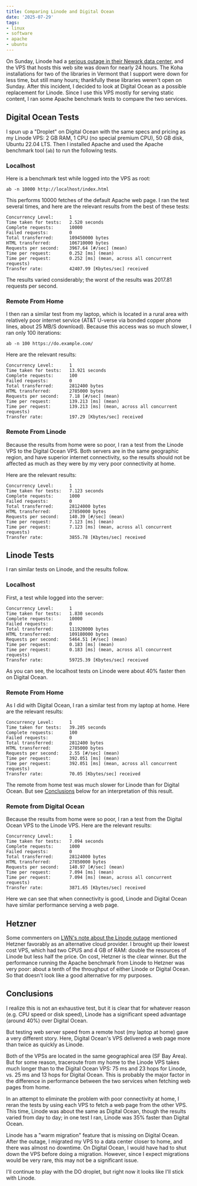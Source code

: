 ```yaml
---
title: Comparing Linode and Digital Ocean
date: '2025-07-29'
tags:
- linux
- software
- apache
- ubuntu
---
```


On Sunday, Linode had a
[serious outage in their Newark data center](https://status.linode.com/incidents/6yw88b0ft94g),
and the VPS that hosts this web site was down for nearly 24 hours.  The Koha installations for
two of the libraries in Vermont that I support were down for less time, but still
many hours; thankfully these libraries weren't open on Sunday.
After this incident, I decided to look at Digital Ocean as a possible replacement
for Linode.  Since I use this VPS mostly for serving static content, I ran
some Apache benchmark tests to compare the two services.

<!--more-->

## Digital Ocean Tests

I spun up a "Droplet" on Digital Ocean with the same specs and pricing as
my Linode VPS: 2 GB RAM, 1 CPU (no special premium CPU), 50 GB disk, 
Ubuntu 22.04 LTS.  Then I installed Apache and used the Apache benchmark
tool (`ab`) to run the following tests.

### Localhost

Here is a benchmark test while logged into the VPS as root:

```
ab -n 10000 http://localhost/index.html
```

This performs 10000 fetches of the default Apache web page.  I ran the test several
times, and here are the relevant results
from the best of these tests:

```
Concurrency Level:      1
Time taken for tests:   2.520 seconds
Complete requests:      10000
Failed requests:        0
Total transferred:      109450000 bytes
HTML transferred:       106710000 bytes
Requests per second:    3967.64 [#/sec] (mean)
Time per request:       0.252 [ms] (mean)
Time per request:       0.252 [ms] (mean, across all concurrent requests)
Transfer rate:          42407.99 [Kbytes/sec] received
```

The results varied considerably; the worst of the results was 2017.81 requests per second.

### Remote From Home

I then ran a similar test from my laptop, which is located in a rural area
with relatively poor internet service (AT&T U-verse via bonded copper phone lines,
about 25 MB/S download).  Because this access was so much slower, I ran only
100 iterations:

```
ab -n 100 https://do.example.com/
```

Here are the relevant results:

```
Concurrency Level:      1
Time taken for tests:   13.921 seconds
Complete requests:      100
Failed requests:        0
Total transferred:      2812400 bytes
HTML transferred:       2785000 bytes
Requests per second:    7.18 [#/sec] (mean)
Time per request:       139.213 [ms] (mean)
Time per request:       139.213 [ms] (mean, across all concurrent requests)
Transfer rate:          197.29 [Kbytes/sec] received
```

### Remote From Linode

Because the results from home were so poor, I ran a test from
the Linode VPS to the Digital Ocean VPS.  Both servers
are in the same geographic region, and have superior internet
connectivity, so the results should not be affected as much
as they were by my very poor connectivity at home.

Here are the relevant results:

```
Concurrency Level:      1
Time taken for tests:   7.123 seconds
Complete requests:      1000
Failed requests:        0
Total transferred:      28124000 bytes
HTML transferred:       27850000 bytes
Requests per second:    140.39 [#/sec] (mean)
Time per request:       7.123 [ms] (mean)
Time per request:       7.123 [ms] (mean, across all concurrent requests)
Transfer rate:          3855.78 [Kbytes/sec] received
```


## Linode Tests

I ran similar tests on Linode, and the results follow.

### Localhost

First, a test while logged into the server:

```
Concurrency Level:      1
Time taken for tests:   1.830 seconds
Complete requests:      10000
Failed requests:        0
Total transferred:      111920000 bytes
HTML transferred:       109180000 bytes
Requests per second:    5464.51 [#/sec] (mean)
Time per request:       0.183 [ms] (mean)
Time per request:       0.183 [ms] (mean, across all concurrent requests)
Transfer rate:          59725.39 [Kbytes/sec] received

```

As you can see, the localhost tests on Linode were about 40% faster
then on Digital Ocean.

### Remote From Home

As I did with Digital Ocean, I ran a similar test from my laptop at home.
Here are the relevant results:

```
Concurrency Level:      1
Time taken for tests:   39.205 seconds
Complete requests:      100
Failed requests:        0
Total transferred:      2812400 bytes
HTML transferred:       2785000 bytes
Requests per second:    2.55 [#/sec] (mean)
Time per request:       392.051 [ms] (mean)
Time per request:       392.051 [ms] (mean, across all concurrent requests)
Transfer rate:          70.05 [Kbytes/sec] received
```

The remote from home test was much slower for Linode than for Digital Ocean.  But
see [Conclusions](#conclusions) below for an interpretation of this result.

### Remote from Digital Ocean

Because the results from home were so poor, I ran a test from
the Digital Ocean VPS to the Linode VPS.  Here are the relevant results:

```
Concurrency Level:      1
Time taken for tests:   7.094 seconds
Complete requests:      1000
Failed requests:        0
Total transferred:      28124000 bytes
HTML transferred:       27850000 bytes
Requests per second:    140.97 [#/sec] (mean)
Time per request:       7.094 [ms] (mean)
Time per request:       7.094 [ms] (mean, across all concurrent requests)
Transfer rate:          3871.65 [Kbytes/sec] received
```

Here we can see that when connectivity is good, Linode and Digital Ocean
have similar performance serving a web page.

## Hetzner

Some commenters on [LWN's note about the Linode outage](https://lwn.net/Articles/1031536/)
mentioned Hetzner favorably as an alternative cloud provider.  I brought up
their lowest cost VPS, which had two CPUS and 4 GB of
RAM: double the resources of Linode but less half the price.
On cost, Hetzner is the clear winner.  But the performance running the
Apache benchmark from Linode to Hetzner was very poor: about a tenth of the throughput
of either Linode or Digital Ocean.  So that doesn't look like a good alternative
for my purposes.

## Conclusions

I realize this is not an exhaustive test, but it is clear
that for whatever reason (e.g. CPU speed or disk speed), Linode has
a significant speed advantage (around 40%) over Digital Ocean.

But testing web server speed from a remote host (my laptop at home) gave
a very different story.  Here, Digital Ocean's VPS delivered a web 
page more than twice as quickly as Linode.

Both of the VPSs are located in the same geographical area (SF Bay
Area).  But for some reason, traceroute from my home to the Linode VPS
takes much longer than to the Digital Ocean VPS: 75 ms and 23 hops for Linode, vs.
25 ms and 13 hops for Digital Ocean.
This is probably the major factor
in the difference in performance between the two services when fetching
web pages from home.

In an attempt to eliminate the problem with poor connectivity at home, I reran
the tests by using each VPS to fetch a web page from the other VPS.
This time, Linode was about the same as Digital Ocean, though the results
varied from day to day; in one test I ran, Linode was 35% faster than Digital Ocean.

Linode has a "warm migration" feature that is missing on Digital Ocean.
After the outage, I migrated my VPS to a data
center closer to home, and there was almost no downtime.  On Digital Ocean,
I would have had to shut down the VPS before doing a migration.
However, since I expect migrations would be very rare, this may
not be a significant issue.

I'll continue to play with the DO droplet, but right now it looks
like I'll stick with Linode.
